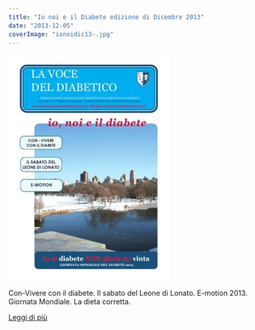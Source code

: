 ```yaml
---
title: "Io noi e il Diabete edizione di Dicembre 2013"
date: "2013-12-05"
coverImage: "ionoidic13-.jpg"
---
```


![](images/ionoidic13-.jpg)

Con-Vivere con il diabete. Il sabato del Leone di Lonato. E-motion 2013. Giornata Mondiale. La dieta corretta.

<div class="link-box"><a href="{{ base_url }}/la-nostra-associazione/la-mission-dellassociazione" class="theme-btn btn-style-two"><span class="btn-title">Leggi di più</span></a></div>

<!-- \[vc\_row equal\_height="yes" content\_placement="middle" css=".vc\_custom\_1560783934700{margin-right: 0px !important;margin-left: 0px !important;background-color: #f4f4f4 !important;}"\]\[vc\_column width="1/2" css=".vc\_custom\_1560781514067{padding-top: 30px !important;padding-right: 30px !important;padding-bottom: 30px !important;padding-left: 30px !important;}" offset="vc\_col-lg-4 vc\_col-md-5 vc\_col-xs-12"\]\[ultimate\_heading main\_heading="Io noi e il Diabete dicembre 2013" heading\_tag="h3" alignment="left" sub\_heading\_font\_size="desktop:20px;" sub\_heading\_line\_height="desktop:30px;" el\_class="accent-subtitle-color" main\_heading\_font\_size="desktop:30px;" main\_heading\_line\_height="desktop:40px;" sub\_heading\_margin="margin-bottom:20px;" main\_heading\_style="font-weight:bold;" main\_heading\_margin="margin-bottom:5px;" margin\_design\_tab\_text=""\]La voce del diabetico\[/ultimate\_heading\]\[vc\_column\_text css=".vc\_custom\_1572947740922{padding-bottom: 20px !important;}"\]

CARI LETTORI, l'Associazione Diabetici della Provincia di Brescia è un'associazione sempre dinamica. Non sta mai ferma, non dorme mai così come New York (in copertina). Si evolve, cambia, coinvolge nuove realtà, avvia nuovi progetti. Pur restando fedele alla sua natura. I mesi appena trascorsi sono stati ricchi di attività che hanno coinvolto un numero sempre maggiore di persone: pazienti, ragazzi e bambini nelle scuole con obiettivo di prevenzione, personale medico e sanitario di tutta la Provincia, volontari sempre disponibili e pronti a partecipare alle iniziative. Speriamo di continuare ancora ad allargare il numero di coloro che ci conoscono e credono nel nostro operato.

#### Federica Limone

\[/vc\_column\_text\]\[vc\_row\_inner\]\[vc\_column\_inner\]\[vc\_column\_text\]

#### [View](http://198.211.122.197/diabetwp/wordpress/wp-content/uploads/2019/11/ionoidic2013.pdf) | [Download](http://198.211.122.197/diabetwp/wordpress/wp-content/uploads/2019/11/ionoidic2013.pdf)

\[/vc\_column\_text\]\[/vc\_column\_inner\]\[/vc\_row\_inner\]\[/vc\_column\]\[vc\_column width="1/2"\]\[dt\_fancy\_image image\_id="2214" width="300" height="500"\]\[/vc\_column\]\[/vc\_row\] -->
